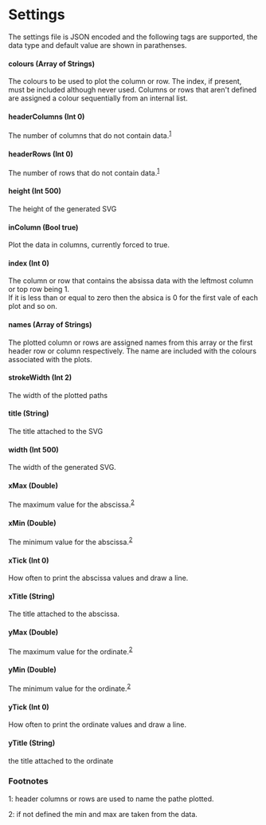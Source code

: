 # Settings

The settings file is JSON encoded and the following tags are supported, the data type and default value are shown in parathenses.

#### colours (Array of Strings)
The colours to be used to plot the column or row. The index, if present, must be included although never used.
Columns or rows that aren't defined are assigned a colour sequentially from an internal list.

#### headerColumns (Int 0)
The number of columns that do not contain data.<sup>[1](#fn1)</sup>

#### headerRows (Int 0)
The number of rows that do not contain data.<sup>[1](#fn1)</sup>

#### height (Int 500)
The height of the generated SVG

#### inColumn (Bool true)
Plot the data in columns, currently forced to true.

#### index (Int 0)
The column or row that contains the absissa data with the leftmost column or top row being 1.<br/>
If it is less than or equal to zero then the absica is 0 for the first vale of each plot and so on.

#### names (Array of Strings)
The plotted column or rows are assigned names from this array or the first header row or column respectively.
The name are included with the colours associated with the plots.

#### strokeWidth (Int 2)
The width of the plotted paths

#### title (String)
The title attached to the SVG

#### width (Int 500)
The width of the generated SVG.

#### xMax (Double)
The maximum value for the abscissa.<sup>[2](#fn2)</sup>

#### xMin (Double)
The minimum value for the abscissa.<sup>[2](#fn2)</sup>

#### xTick (Int 0)
How often to print the abscissa values and draw a line.

#### xTitle (String)
The title attached to the abscissa.

#### yMax (Double)
The maximum value for the ordinate.<sup>[2](#fn2)</sup>

#### yMin (Double)
The minimum value for the ordinate.<sup>[2](#fn2)</sup>

#### yTick (Int 0)
How often to print the ordinate values and draw a line.
#### yTitle (String)
the title attached to the ordinate

### Footnotes

<a id="fn1">1</a>: header columns or rows are used to name the pathe plotted.

<a id="fn2">2</a>: if not defined the min and max are taken from the data.
